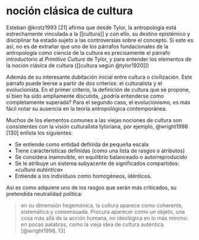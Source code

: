 # noción clásica de cultura
Esteban @krotz1993 [21] afirma que desde Tylor, la antropología está estrechamente vinculada a la [[cultura]] y con ello, su destino epistémico y disciplinar ha estado sujeto a las controversias sobre el concepto. Si esto es así, no es de extrañar que uno de los párrafos fundacionales de la antropología como ciencia de la cultura es precisamente el párrafo introductorio al *Primitive Culture* de Tylor, y para entender los elementos de la noción clásica de cultura ([[cultura según @tylor1920]])

Además de su interesante dubitación inicial entre cultura o civilización. Este párrafo puede leerse a partir de dos criterios: el culturalista y el evolucionista. En el primer criterio, la definición de cultura que se propone, si bien ha sido ampliamente discutida, ¿podría entenderse como completamente superada? Para el segundo caso, el evolucionismo, es más fácil notar su ausencia en la teoría antropológica contemporánea.

Muchos de los elementos comunes a las viejas nociones de cultura son consistentes con la visión culturalista tyloriana, por ejemplo, @wright1998 [130] enlista los siguientes:

- Se entiende como entidad definida de pequeña escala
- Tiene características definidas (como una lista de rasgos o atributos)
- Se considera inamovible, en equilibrio balanceado o autorreproducido
- Se le atribuye un sistema subyacente de significados compartidos: *«cultura auténtica»*
- Entiende a los individuos como homogéneos, idénticos.

Así es como adquiere uno de los rasgos que serán más criticados, su pretendida neutralidad política:

>en su dimensión hegemónica, la cultura aparece como coherente, sistemática y consensuada. Procura aparecer como un objeto, una cosa más allá de la acción humana, no ideológica en lo más mínimo: en pocas palabras, como la vieja idea de cultura auténtica [@wright1998, 13]
